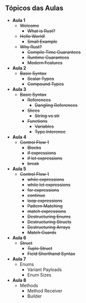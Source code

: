 ## Tópicos das Aulas

* **Aula 1**
    * ~~Welcome~~
      * ~~What is Rust?~~
    * ~~Hello World!~~
      * ~~Small Example~~
    * ~~Why Rust?~~
      * ~~Compile Time Guarantees~~
      * ~~Runtime Guarantees~~
      * ~~Modern Features~~
* **Aula 2**
    * ~~Basic Syntax~~
      * ~~Scalar Types~~
      * ~~Compound Types~~
* **Aula 3**
    * ~~Basic Syntax~~
      * ~~References~~
        * ~~Dangling References~~
      * ~~Slices~~
        * ~~String vs str~~
      * ~~Functions~~
        * ~~Variables~~
        * ~~Type Interence~~
* **Aula 4**
    * ~~Control Flow 1~~
        * ~~Blocks~~
        * ~~if expressions~~        
        * ~~if let expressions~~
        * ~~break~~
 * **Aula 5**
    * ~~Control Flow 1~~
        * ~~while expressions~~
        * ~~while let expressions~~
        * ~~for expressions~~
        * ~~continue~~
        * ~~loop expressions~~
        * ~~Pattern Matching~~      
        * ~~match expressions~~
        * ~~Destructuring Enums~~
        * ~~Destructuring Structs~~
        * ~~Destructuring Arrays~~
        * ~~Match Guards~~
* **Aula 6**
  * ~~Struct~~
    * ~~Tuple Struct~~
    * ~~Field Shorthand Syntax~~
* **Aula 7**
  * Enums
    * Variant Payloads
    * Enum Sizes
* **Aula 8**
  * Methods
    * Method Receiver
    * Builder
